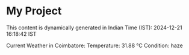 # My Project

This content is dynamically generated in Indian Time (IST): 2024-12-21 16:18:42 IST


Current Weather in Coimbatore:
Temperature: 31.88 °C
Condition: haze
